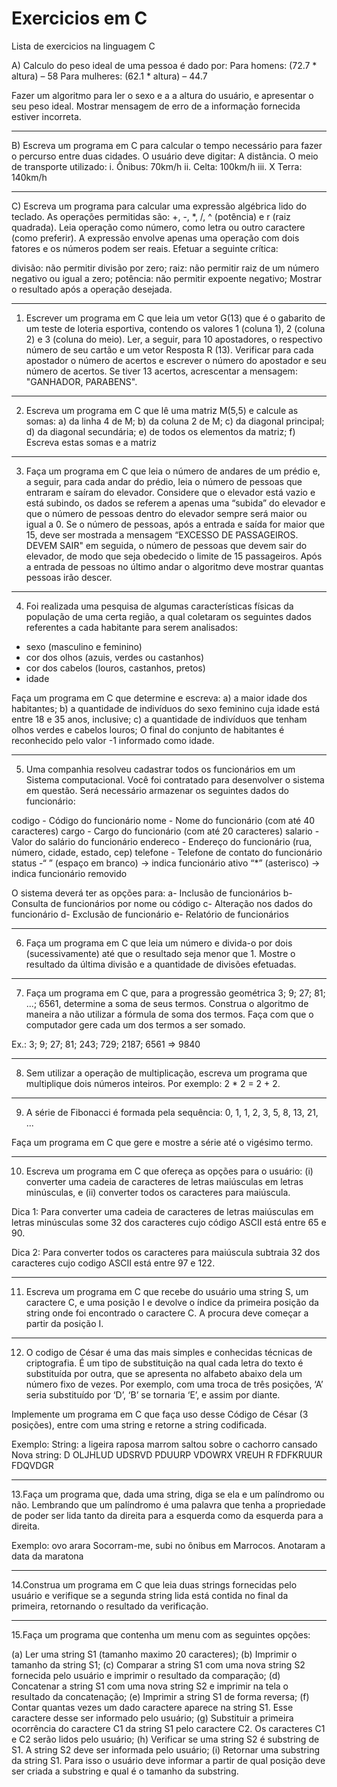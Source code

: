 # Exercicios em C
 Lista de exercicios na linguagem C

A) Calculo do peso ideal de uma pessoa é dado por:
Para homens: (72.7 * altura) – 58
Para mulheres: (62.1 * altura) – 44.7

Fazer um algoritmo para ler o sexo e a a altura do usuário, e
apresentar o seu peso ideal. Mostrar mensagem de erro de a
informação fornecida estiver incorreta.

---

B) Escreva um programa em C para calcular o tempo necessário para fazer o percurso entre duas cidades. O usuário deve digitar:
A distância.
O meio de transporte utilizado:
  i. Ônibus:  70km/h
 ii. Celta:   100km/h
iii. X Terra: 140km/h

---

C) Escreva um programa para calcular uma expressão algébrica lido do teclado. 
As operações permitidas são: +, -, *, /, ^ (potência) e r (raiz quadrada). 
Leia operação como número, como letra ou outro caractere (como preferir). 
A expressão envolve apenas uma operação com dois fatores e os números podem ser reais. Efetuar a seguinte crítica:

divisão: não permitir divisão por zero;
raiz: não permitir raiz de um número negativo ou igual a zero;
potência: não permitir expoente negativo;
Mostrar o resultado após a operação desejada.

---
 
 1. Escrever um programa em C que leia um vetor G(13) que é o gabarito de um
teste de loteria esportiva, contendo os valores 1 (coluna 1), 2 (coluna 2) e 3
(coluna do meio). Ler, a seguir, para 10 apostadores, o respectivo número de
seu cartão e um vetor Resposta R (13). Verificar para cada apostador o número
de acertos e escrever o número do apostador e seu número de acertos. Se tiver
13 acertos, acrescentar a mensagem: "GANHADOR, PARABENS".

---

2. Escreva um programa em C que lê uma matriz M(5,5) e calcule as somas:
a) da linha 4 de M;
b) da coluna 2 de M;
c) da diagonal principal;
d) da diagonal secundária;
e) de todos os elementos da matriz;
f) Escreva estas somas e a matriz

---

3. Faça um programa em C que leia o número de andares de um prédio e, a seguir,
para cada andar do prédio, leia o número de pessoas que entraram e saíram do
elevador. Considere que o elevador está vazio e está subindo, os dados se
referem a apenas uma “subida” do elevador e que o número de pessoas dentro
do elevador sempre será maior ou igual a 0.
Se o número de pessoas, após a entrada e saída for maior que 15, deve ser
mostrada a mensagem “EXCESSO DE PASSAGEIROS. DEVEM SAIR" em
seguida, o número de pessoas que devem sair do elevador, de modo que seja
obedecido o limite de 15 passageiros.
Após a entrada de pessoas no último andar o algoritmo deve mostrar quantas
pessoas irão descer.

---

4. Foi realizada uma pesquisa de algumas características físicas da população de
uma certa região, a qual coletaram os seguintes dados referentes a cada
habitante para serem analisados:

- sexo (masculino e feminino)
- cor dos olhos (azuis, verdes ou castanhos)
- cor dos cabelos (louros, castanhos, pretos)
- idade

Faça um programa em C que determine e escreva:
a) a maior idade dos habitantes;
b) a quantidade de indivíduos do sexo feminino cuja idade está entre 18 e 35
anos, inclusive;
c) a quantidade de indivíduos que tenham olhos verdes e cabelos louros;
O final do conjunto de habitantes é reconhecido pelo valor -1 informado como
idade.

---

5. Uma companhia resolveu cadastrar todos os funcionários em um Sistema
computacional. Você foi contratado para desenvolver o sistema em questão. Será
necessário armazenar os seguintes dados do funcionário:

codigo - Código do funcionário
nome - Nome do funcionário (com até 40 caracteres)
cargo - Cargo do funcionário (com até 20 caracteres)
salario - Valor do salário do funcionário
endereco - Endereço do funcionário (rua, número, cidade, estado, cep)
telefone - Telefone de contato do funcionário
status -“ ” (espaço em branco) -> indica funcionário ativo
“*” (asterisco) -> indica funcionário removido

O sistema deverá ter as opções para:
a- Inclusão de funcionários
b- Consulta de funcionários por nome ou código
c- Alteração nos dados do funcionário
d- Exclusão de funcionário
e- Relatório de funcionários

---

6. Faça um programa em C que leia um número e divida-o por dois
(sucessivamente) até que o resultado seja menor que 1. Mostre o resultado da
última divisão e a quantidade de divisões efetuadas.

---

7. Faça um programa em C que, para a progressão geométrica 3; 9; 27; 81; ...;
6561, determine a soma de seus termos. Construa o algoritmo de maneira a
não utilizar a fórmula de soma dos termos. Faça com que o computador gere
cada um dos termos a ser somado.

Ex.: 3; 9; 27; 81; 243; 729; 2187; 6561 => 9840

---

8. Sem utilizar a operação de multiplicação, escreva um programa que multiplique
dois números inteiros. Por exemplo: 2 * 2 = 2 + 2.

---

9. A série de Fibonacci é formada pela sequência:
0, 1, 1, 2, 3, 5, 8, 13, 21, ...

Faça um programa em C que gere e mostre a série até o vigésimo termo.

---

10. Escreva um programa em C que ofereça as opções para o usuário: (i) converter
uma cadeia de caracteres de letras maiúsculas em letras minúsculas, e (ii)
converter todos os caracteres para maiúscula.

Dica 1: Para converter uma cadeia de caracteres de letras maiúsculas em letras
minúsculas some 32 dos caracteres cujo código ASCII está entre 65 e 90.

Dica 2: Para converter todos os caracteres para maiúscula subtraia 32 dos
caracteres cujo codigo ASCII está entre 97 e 122.

---

11. Escreva um programa em C que recebe do usuário uma string S, um caractere
C, e uma posição I e devolve o índice da primeira posição da string onde foi
encontrado o caractere C. A procura deve começar a partir da posição I.

---

12. O codigo de César é uma das mais simples e conhecidas técnicas de
criptografia. É um tipo de substituição na qual cada letra do texto é substituída
por outra, que se apresenta no alfabeto abaixo dela um número fixo de vezes.
Por exemplo, com uma troca de três posições, ‘A’ seria substituído por ‘D’, ‘B’ se
tornaria ‘E’, e assim por diante.

Implemente um programa em C que faça uso desse Código de César (3
posições), entre com uma string e retorne a string codificada.

Exemplo:
String: a ligeira raposa marrom saltou sobre o cachorro cansado
Nova string: D OLJHLUD UDSRVD PDUURP VDOWRX VREUH R
FDFKRUUR FDQVDGR

---

13.Faça um programa que, dada uma string, diga se ela e um palíndromo ou
não. Lembrando que um palíndromo é uma palavra que tenha a
propriedade de poder ser lida tanto da direita para a esquerda como da
esquerda para a direita.

Exemplo: ovo
arara
Socorram-me, subi no ônibus em Marrocos. Anotaram a data
da maratona 

---

14.Construa um programa em C que leia duas strings fornecidas pelo usuário
e verifique se a segunda string lida está contida no final da primeira,
retornando o resultado da verificação.

---

15.Faça um programa que contenha um menu com as seguintes opções:

(a) Ler uma string S1 (tamanho maximo 20 caracteres);
(b) Imprimir o tamanho da string S1;
(c) Comparar a string S1 com uma nova string S2 fornecida pelo usuário
e imprimir o resultado da comparação;
(d) Concatenar a string S1 com uma nova string S2 e imprimir na tela o
resultado da concatenação;
(e) Imprimir a string S1 de forma reversa;
(f) Contar quantas vezes um dado caractere aparece na string S1. Esse
caractere desse ser informado pelo usuário;
(g) Substituir a primeira ocorrência do caractere C1 da string S1 pelo
caractere C2. Os caracteres C1 e C2 serão lidos pelo usuário;
(h) Verificar se uma string S2 é substring de S1. A string S2 deve ser
informada pelo usuário;
(i) Retornar uma substring da string S1. Para isso o usuário deve
informar a partir de qual posição deve ser criada a substring e qual é
o tamanho da substring.
